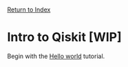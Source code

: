 \
[Return to Index](../index.md)
# Intro to Qiskit [WIP]

Begin with the [Hello world](https://docs.quantum.ibm.com/start/hello-world) tutorial.
